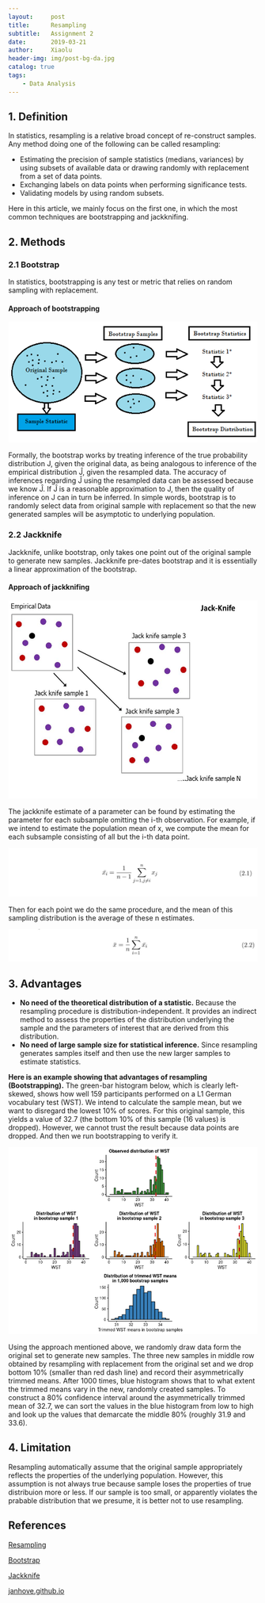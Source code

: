 ```yaml
---
layout:     post
title:      Resampling
subtitle:   Assignment 2
date:       2019-03-21
author:     Xiaolu
header-img: img/post-bg-da.jpg
catalog: true
tags:
    - Data Analysis
---
```

## 1. Definition

In statistics, resampling is a relative broad concept of re-construct samples. Any method doing one of the following can be called resampling:

* Estimating the precision of sample statistics (medians, variances) by using subsets of available data or drawing randomly with replacement from a set of data points.
* Exchanging labels on data points when performing significance tests.
* Validating models by using random subsets.

Here in this article, we mainly focus on the first one, in which the most common techniques are bootstrapping and jackknifing.

## 2. Methods

### 2.1 Bootstrap

In statistics, bootstrapping is any test or metric that relies on random sampling with replacement.

#### Approach of bootstrapping

![Alt text](/img/post-img-boot.png) 

Formally, the bootstrap works by treating inference of the true probability distribution J, given the original data, as being analogous to inference of the empirical distribution Ĵ, given the resampled data. The accuracy of inferences regarding Ĵ using the resampled data can be assessed because we know Ĵ. If Ĵ is a reasonable approximation to J, then the quality of inference on J can in turn be inferred. In simple words, bootstrap is to randomly select data from original sample with replacement so that the new generated samples will be asymptotic to underlying population.

### 2.2 Jackknife

Jackknife, unlike bootstrap, only takes one point out of the original sample to generate new samples. Jackknife pre-dates bootstrap and it is essentially a linear approximation of the bootstrap.

#### Approach of jackknifing

<img src="/img/post-img-jack.jpg" width = "600" height = "400" alt="Alt text"/>

The jackknife estimate of a parameter can be found by estimating the parameter for each subsample omitting the i-th observation. For example, if we intend to estimate the population mean of x, we compute the mean for each subsample consisting of all but the i-th data point.

![Alt text](/img/post-img-jack1.jpg)

Then for each point we do the same procedure, and the mean of this sampling distribution is the average of these n estimates.

![Alt text](/img/post-img-jack2.jpg)

## 3. Advantages

* **No need of the theoretical distribution of a statistic.** Because the resampling procedure is distribution-independent. It provides an indirect method to assess the properties of the distribution underlying the sample and the parameters of interest that are derived from this distribution.
* **No need of large sample size for statistical inference.** Since resampling generates samples itself and then use the new larger samples to estimate statistics.

**Here is an example showing that advantages of resampling (Bootstrapping).** 
The green-bar histogram below, which is clearly left-skewed, shows how well 159 participants performed on a L1 German vocabulary test (WST). We intend to calculate the sample mean, but we want to disregard the lowest 10% of scores. For this original sample, this yields a value of 32.7 (the bottom 10% of this sample (16 values) is dropped). However, we cannot trust the result because data points are dropped. And then we run bootstrapping to verify it.

![Alt text](/img/post-img-advantage.png)

Using the approach mentioned above, we randomly draw data form the original set to generate new samples. The three new samples in middle row obtained by resampling with replacement from the original set and we drop bottom 10% (smaller than red dash line) and record their asymmetrically trimmed means. After 1000 times, blue histogram shows that to what extent the trimmed means vary in the new, randomly created samples. To construct a 80% confidence interval around the asymmetrically trimmed mean of 32.7, we can sort the values in the blue histogram from low to high and look up the values that demarcate the middle 80% (roughly 31.9 and 33.6).

## 4. Limitation

Resampling automatically assume that the original sample appropriately reflects the properties of the underlying population. However, this assumption is not always true because sample loses the properties of true distribuion more or less. If our sample is too small, or apparently violates the prabable distribution that we presume, it is better not to use resampling. 

## References

[Resampling](https://en.wikipedia.org/wiki/Resampling_(statistics))
  
[Bootstrap](https://en.wikipedia.org/wiki/Bootstrapping_(statistics))
  
[Jackknife](https://en.wikipedia.org/wiki/Jackknife_resampling)

[janhove.github.io](https://janhove.github.io/teaching/2016/12/20/bootstrapping)
